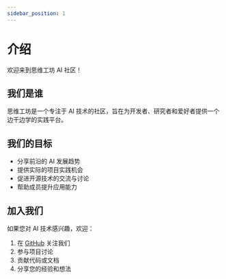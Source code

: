 ```yaml
---
sidebar_position: 1
---
```


# 介绍

欢迎来到思维工坊 AI 社区！

## 我们是谁

思维工坊是一个专注于 AI 技术的社区，旨在为开发者、研究者和爱好者提供一个边干边学的实践平台。

## 我们的目标

- 分享前沿的 AI 发展趋势
- 提供实际的项目实践机会
- 促进开源技术的交流与讨论
- 帮助成员提升应用能力

## 加入我们

如果您对 AI 技术感兴趣，欢迎：

1. 在 [GitHub](https://github.com/nemoob) 关注我们
2. 参与项目讨论
3. 贡献代码或文档
4. 分享您的经验和想法
